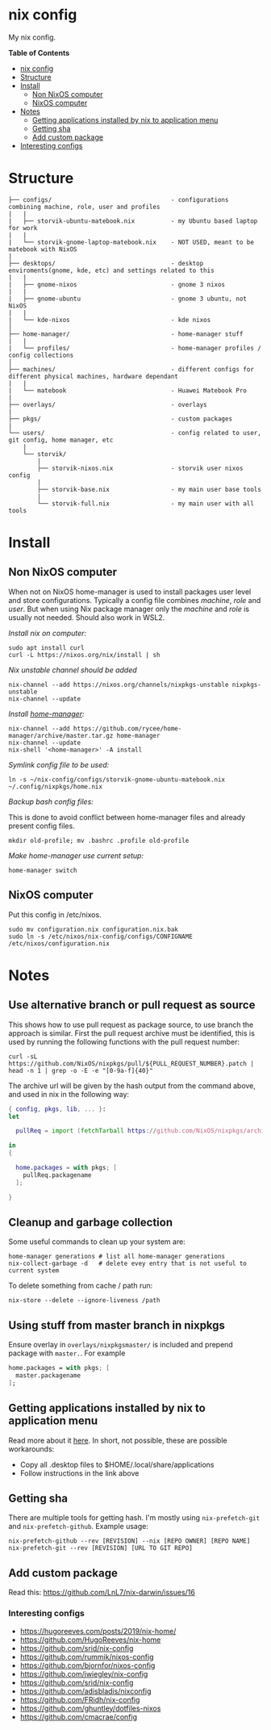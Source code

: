 # nix config

My nix config.

<!-- markdown-toc start - Don't edit this section. Run M-x markdown-toc-refresh-toc -->
**Table of Contents**

- [nix config](#nix-config)
- [Structure](#structure)
- [Install](#install)
    - [Non NixOS computer](#non-nixos-computer)
    - [NixOS computer](#nixos-computer)
- [Notes](#notes)
    - [Getting applications installed by nix to application menu](#getting-applications-installed-by-nix-to-application-menu)
    - [Getting sha](#getting-sha)
    - [Add custom package](#add-custom-package)
- [Interesting configs](#interesting-configs)

<!-- markdown-toc end -->

# Structure

```
├── configs/                                 - configurations combining machine, role, user and profiles
|   |
|   ├── storvik-ubuntu-matebook.nix          - my Ubuntu based laptop for work
|   |
|   └── storvik-gnome-laptop-matebook.nix    - NOT USED, meant to be matebook with NixOS
|
├── desktops/                                - desktop enviroments(gnome, kde, etc) and settings related to this
|   |
|   ├── gnome-nixos                          - gnome 3 nixos
|   |
|   ├── gnome-ubuntu                         - gnome 3 ubuntu, not NixOS
|   |
|   └── kde-nixos                            - kde nixos
│
├── home-manager/                            - home-manager stuff
|   |
|   └── profiles/                            - home-manager profiles / config collections
│
├── machines/                                - different configs for different physical machines, hardware dependant
|   |
|   └── matebook                             - Huawei Matebook Pro
|
├── overlays/                                - overlays
|
├── pkgs/                                    - custom packages
|
└── users/                                   - config related to user, git config, home manager, etc
    |
    └── storvik/
        |
        ├── storvik-nixos.nix                - storvik user nixos config
        |
        ├── storvik-base.nix                 - my main user base tools
        |
        └── storvik-full.nix                 - my main user with all tools
```

# Install

## Non NixOS computer

When not on NixOS home-manager is used to install packages user level and store configurations.
Typically a config file combines _machine_, _role_ and _user_.
But when using Nix package manager only the _machine_ and _role_ is usually not needed.
Should also work in WSL2.

*Install nix on computer:*

``` shell
sudo apt install curl
curl -L https://nixos.org/nix/install | sh
```

_Nix unstable channel should be added_

``` shell
nix-channel --add https://nixos.org/channels/nixpkgs-unstable nixpkgs-unstable
nix-channel --update
```

*Install [home-manager](https://github.com/nix-community/home-manager):*

``` shell
nix-channel --add https://github.com/rycee/home-manager/archive/master.tar.gz home-manager
nix-channel --update
nix-shell '<home-manager>' -A install
```

*Symlink config file to be used:*

``` shell
ln -s ~/nix-config/configs/storvik-gnome-ubuntu-matebook.nix ~/.config/nixpkgs/home.nix
```

*Backup bash config files:*

This is done to avoid conflict between home-manager files and already present config files.

``` shell
mkdir old-profile; mv .bashrc .profile old-profile
```

*Make home-manager use current setup:*

``` shell
home-manager switch
```


## NixOS computer

Put this config in /etc/nixos.

``` shell
sudo mv configuration.nix configuration.nix.bak
sudo ln -s /etc/nixos/nix-config/configs/CONFIGNAME /etc/nixos/configuration.nix
```

# Notes

## Use alternative branch or pull request as source

This shows how to use pull request as package source, to use branch the approach is similar.
First the pull request archive must be identified, this is used by running the following functions with the pull request number:

``` shell
curl -sL https://github.com/NixOS/nixpkgs/pull/${PULL_REQUEST_NUMBER}.patch | head -n 1 | grep -o -E -e "[0-9a-f]{40}"
```

The archive url will be given by the hash output from the command above, and used in nix in the following way:

``` nix
{ config, pkgs, lib, ... }:
let

  pullReq = import (fetchTarball https://github.com/NixOS/nixpkgs/archive/${HASH_FROM_ABOVE_CMD}.tar.gz) { config = config.nixpkgs.config; };

in
{

  home.packages = with pkgs; [
    pullReq.packagename
  ];

}
```

## Cleanup and garbage collection

Some useful commands to clean up your system are:

``` shell
home-manager generations # list all home-manager generations
nix-collect-garbage -d   # delete evey entry that is not useful to current system
```

To delete something from cache / path run:

``` shell
nix-store --delete --ignore-liveness /path
```


## Using stuff from master branch in nixpkgs

Ensure overlay in `overlays/nixpkgsmaster/` is included and prepend package with `master.`.
For example

``` nix
home.packages = with pkgs; [
  master.packagename
];
```


## Getting applications installed by nix to application menu

Read more about it [here](https://discourse.nixos.org/t/home-manager-installed-apps-dont-show-up-in-applications-launcher/8523/7).
In short, not possible, these are possible workarounds:
- Copy all .desktop files to $HOME/.local/share/applications
- Follow instructions in the link above

## Getting sha

There are multiple tools for getting hash.
I'm mostly using `nix-prefetch-git` and `nix-prefetch-github`.
Example usage:

``` shell
nix-prefetch-github --rev [REVISION] --nix [REPO OWNER] [REPO NAME]
nix-prefetch-git --rev [REVISION] [URL TO GIT REPO]
```

## Add custom package

Read this:
https://github.com/LnL7/nix-darwin/issues/16


### Interesting configs

- https://hugoreeves.com/posts/2019/nix-home/
- https://github.com/HugoReeves/nix-home
- https://github.com/srid/nix-config
- https://github.com/rummik/nixos-config
- https://github.com/bjornfor/nixos-config
- https://github.com/jwiegley/nix-config
- https://github.com/srid/nix-config
- https://github.com/adisbladis/nixconfig
- https://github.com/FRidh/nix-config
- https://github.com/ghuntley/dotfiles-nixos
- https://github.com/cmacrae/config
